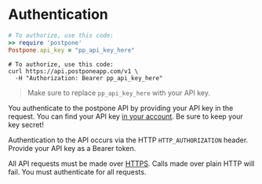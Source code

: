 # Authentication

```ruby
# To authorize, use this code:
>> require 'postpone'
Postpone.api_key = "pp_api_key_here"
```

```shell
# To authorize, use this code:
curl https://api.postponeapp.com/v1 \
  -H "Authorization: Bearer pp_api_key_here"
```

> Make sure to replace `pp_api_key_here` with your API key.

You authenticate to the postpone API by providing your API key in the request. You can find your API key [in your account](https://postponeapp.com/api). Be sure to keep your key secret!

Authentication to the API occurs via the HTTP `HTTP_AUTHORIZATION` header. Provide your API key as a Bearer token.

All API requests must be made over [HTTPS](http://en.wikipedia.org/wiki/HTTP_Secure). Calls made over plain HTTP will fail. You must authenticate for all requests.
